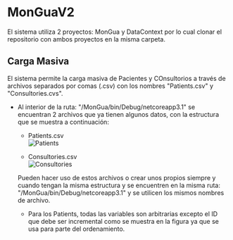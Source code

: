 # MonGuaV2

El sistema utiliza 2 proyectos: MonGua y DataContext por lo cual clonar el repositorio con ambos proyectos en la misma carpeta.

## Carga Masiva
El sistema permite la carga masiva de Pacientes y COnsultorios a través de archivos separados por comas (.csv) con los nombres "Patients.csv" y "Consultories.cvs".

* Al interior de la ruta: "/MonGua/bin/Debug/netcoreapp3.1" se encuentran 2 archivos que ya tienen algunos datos, con la estructura que se muestra a continuación:

  * Patients.csv<br/>
  ![Patients](https://i.imgur.com/RFdm73t.png)
  
  * Consultories.csv<br/>
  ![Consultories](https://i.imgur.com/OJbeaez.png)
  
  Pueden hacer uso de estos archivos o crear unos propios siempre y cuando tengan la misma estructura y se encuentren en la misma ruta: "/MonGua/bin/Debug/netcoreapp3.1" y 
  se utilicen los mismos nombres de archivo.
  * Para los Patients, todas las variables son arbitrarias excepto el ID que debe ser incremental como se muestra en la figura ya que
  se usa para parte del ordenamiento.
  
